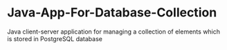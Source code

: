 # Java-App-For-Database-Collection
 Java client-server application for managing a collection of elements which is stored in PostgreSQL database 
